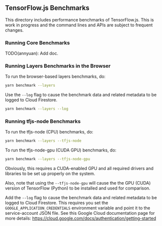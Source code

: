 ## TensorFlow.js Benchmarks

This directory includes performance benchmarks of TensorFlow.js.
This is work in progress and the command lines and APIs are
subject to frequent changes.

### Running Core Benchmarks

TODO(annyuan): Add doc.

### Running Layers Benchmarks in the Browser

To run the browser-based layers benchmarks, do:

```sh
yarn benchmark --layers
```

Use the `--log` flag to cause the benchmark data and related metadata to be
logged to Cloud Firestore.

```sh
yarn benchmark --layers --log
```

### Running tfjs-node Benchmarks

To run the tfjs-node (CPU) benchmarks, do:

```sh
yarn benchmark --layers --tfjs-node
```

To run the tfjs-node-gpu (CUDA GPU) benchmarks, do:

```sh
yarn benchmark --layers --tfjs-node-gpu
```

Obviously, this requires a CUDA-enabled GPU and all required drivers and
libraries to be set up properly on the system.

Also, note that using the `--tfjs-node-gpu` will cause the the GPU (CUDA)
version of TensorFlow (Python) to be installed and used for comparison.

Add the `--log` flag to cause the benchmark data and related metadata to be
logged to Cloud Firestore. This requires you set the
`GOOGLE_APPLICATION_CREDENTIALS` environment variable and point it
to the service-account JSON file. See this Google Cloud documentation page
for more details:
https://cloud.google.com/docs/authentication/getting-started

